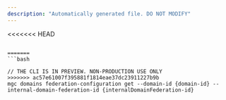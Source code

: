 ```yaml
---
description: "Automatically generated file. DO NOT MODIFY"
---
```


<<<<<<< HEAD
```cli

=======
```bash

// THE CLI IS IN PREVIEW. NON-PRODUCTION USE ONLY
>>>>>>> ac57e61007f395881f1814eae37dc23911227b9b
mgc domains federation-configuration get --domain-id {domain-id} --internal-domain-federation-id {internalDomainFederation-id}

```
